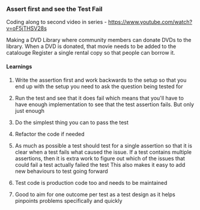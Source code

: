### Assert first and see the Test Fail

Coding along to second video in series - https://www.youtube.com/watch?v=oF5jTHSV28s

Making a DVD Library where community members can donate DVDs to the library.
When a DVD is donated, that movie needs to be added to the catalouge
Register a single rental copy so that people can borrow it. 

#### Learnings

1. Write the assertion first and work backwards to the setup so that 
you end up with the setup you need to ask the question being tested for

2. Run the test and see that it does fail which means that you'll have to 
have enough implementation to see that the test assertion fails. But only just enough

3. Do the simplest thing you can to pass the test

4. Refactor the code if needed

5. As much as possible a test should test for a single assertion so that it is clear
when a test fails what caused the issue. If a test contains multiple assertions, then it is 
extra work to figure out which of the issues that could fail a test actually failed the test
This also makes it easy to add new behaviours to test going forward

6. Test code is production code too and needs to be maintained

7. Good to aim for one outcome per test as a test design as it helps pinpoints problems 
specifically and quickly

